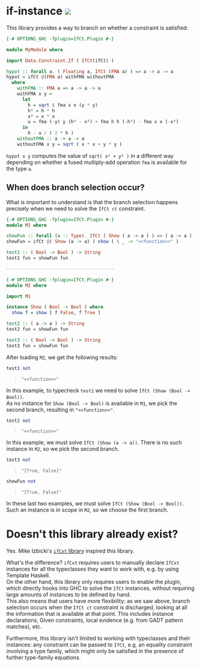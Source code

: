 # if-instance <a href="https://hackage.haskell.org/package/if-instance" alt="Hackage"><img src="https://img.shields.io/hackage/v/if-instance.svg" /></a>

This library provides a way to branch on whether a constraint is satisfied:

```haskell
{-# OPTIONS_GHC -fplugin=IfCt.Plugin #-}

module MyModule where

import Data.Constraint.If ( IfCt(ifCt) )

hypot :: forall a. ( Floating a, IfCt (FMA a) ) => a -> a -> a
hypot = ifCt @(FMA a) withFMA withoutFMA
  where
    withFMA :: FMA a => a -> a -> a
    withFMA x y =
      let
        h = sqrt $ fma x x (y * y)
        h² = h * h
        x² = x * x
        u = fma (-y) y (h² - x²) + fma h h (-h²) - fma x x (-x²)
      in
        h - u / ( 2 * h )
    withoutFMA :: a -> a -> a
    withoutFMA x y = sqrt ( x * x + y * y )
```

`hypot x y` computes the value of `sqrt( x² + y² )` in a different way
depending on whether a fused multiply-add operation `fma` is available
for the type `a`.

## When does branch selection occur?

What is important to understand is that the branch selection happens
precisely when we need to solve the `IfCt ct` constraint.

```haskell
{-# OPTIONS_GHC -fplugin=IfCt.Plugin #-}
module M1 where

showFun :: forall (a :: Type). IfCt ( Show ( a -> a ) ) => ( a -> a ) -> String
showFun = ifCt @( Show (a -> a) ) show ( \ _ -> "<<function>>" )

test1 :: ( Bool -> Bool ) -> String
test1 fun = showFun fun

----------------------------------------

{-# OPTIONS_GHC -fplugin=IfCt.Plugin #-}
module M2 where

import M1

instance Show ( Bool -> Bool ) where
  show f = show [ f False, f True ]

test2 :: ( a -> a ) -> String
test2 fun = showFun fun

test3 :: ( Bool -> Bool ) -> String
test3 fun = showFun fun
```

After loading `M2`, we get the following results:

```haskell
test1 not
```
> `"<<function>>"`

In this example, to typecheck `test1` we need to solve `IfCt (Show (Bool -> Bool))`.  
As no instance for `Show (Bool -> Bool)` is available in `M1`, we pick the second branch,
resulting in `"<<function>>"`.

```haskell
test2 not
```
> `"<<function>>"`

In this example, we must solve `IfCt (Show (a -> a))`. There is no such instance in `M2`,
so we pick the second branch.

```haskell
test3 not
```
> `"[True, False]"`

```haskell
showFun not
```
> `"[True, False]"`

In these last two examples, we must solve `IfCt (Show (Bool -> Bool))`.
Such an instance is in scope in `M2`, so we choose the first branch.


# Doesn't this library already exist?

Yes. Mike Izbicki's [`ifCxt` library](https://github.com/mikeizbicki/ifcxt) inspired this library.

What's the difference? `ifCxt` requires users to manually declare `IfCxt` instances
for all the typeclasses they want to work with, e.g. by using Template Haskell.  
On the other hand, this library only requires users to enable the plugin,
which directly hooks into GHC to solve the `IfCt` instances, without requiring
large amounts of instances to be defined by hand.  
This also means that users have more flexibility: as we saw above, branch selection occurs
when the `IfCt ct` constraint is discharged, looking at all the information
that is available at that point. This includes instance declarations,
Given constraints, local evidence (e.g. from GADT pattern matches), etc.

Furthermore, this library isn't limited to working with typeclasses and their instances: any constraint
can be passed to `IfCt`, e.g. an equality constraint involving a type family, which might only be satisfied
in the presence of further type-family equations.
